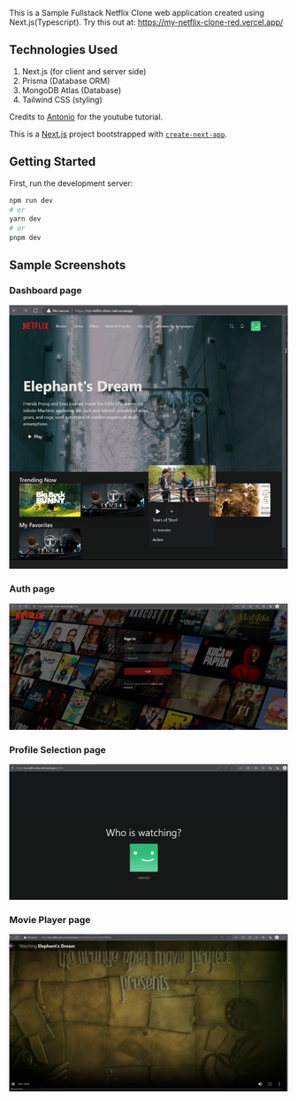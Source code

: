 This is a Sample Fullstack Netflix Clone web application created using Next.js(Typescript).
Try this out at: https://my-netflix-clone-red.vercel.app/

## Technologies Used

1. Next.js (for client and server side)
2. Prisma (Database ORM)
3. MongoDB Atlas (Database)
4. Tailwind CSS (styling)

Credits to [Antonio](https://www.youtube.com/@codewithantonio) for the youtube tutorial.

This is a [Next.js](https://nextjs.org/) project bootstrapped with [`create-next-app`](https://github.com/vercel/next.js/tree/canary/packages/create-next-app).

## Getting Started

First, run the development server:

```bash
npm run dev
# or
yarn dev
# or
pnpm dev
```

## Sample Screenshots

### Dashboard page

![Alt text](image.png)

### Auth page

![Alt text](image-1.png)

### Profile Selection page

![Alt text](image-2.png)

### Movie Player page

![Alt text](image-3.png)
